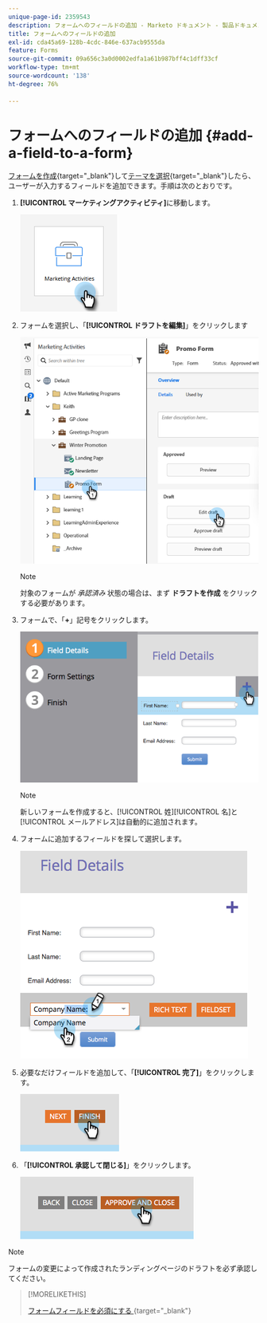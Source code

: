 ```yaml
---
unique-page-id: 2359543
description: フォームへのフィールドの追加 - Marketo ドキュメント - 製品ドキュメント
title: フォームへのフィールドの追加
exl-id: cda45a69-128b-4cdc-846e-637acb9555da
feature: Forms
source-git-commit: 09a656c3a0d0002edfa1a61b987bff4c1dff33cf
workflow-type: tm+mt
source-wordcount: '138'
ht-degree: 76%

---
```


# フォームへのフィールドの追加 {#add-a-field-to-a-form}

[フォームを作成](/help/marketo/product-docs/demand-generation/forms/creating-a-form/create-a-form.md){target="_blank"}して[テーマを選択](/help/marketo/product-docs/demand-generation/forms/creating-a-form/select-a-form-theme.md){target="_blank"}したら、ユーザーが入力するフィールドを追加できます。手順は次のとおりです。

1. **[!UICONTROL マーケティングアクティビティ]**&#x200B;に移動します。

   ![](assets/add-a-field-to-a-form-1.png)

1. フォームを選択し、「**[!UICONTROL ドラフトを編集]**」をクリックします

   ![](assets/add-a-field-to-a-form-2.png)

   >[!NOTE]
   >
   >対象のフォームが _承認済み_ 状態の場合は、まず **ドラフトを作成** をクリックする必要があります。

1. フォームで、「**+**」記号をクリックします。

   ![](assets/add-a-field-to-a-form-3.png)

   >[!NOTE]
   >
   >新しいフォームを作成すると、[!UICONTROL 姓][!UICONTROL 名]と[!UICONTROL メールアドレス]は自動的に追加されます。

1. フォームに追加するフィールドを探して選択します。

   ![](assets/add-a-field-to-a-form-4.png)

1. 必要なだけフィールドを追加して、「**[!UICONTROL 完了]**」をクリックします。

   ![](assets/add-a-field-to-a-form-5.png)

1. 「**[!UICONTROL 承認して閉じる]**」をクリックします。

   ![](assets/add-a-field-to-a-form-6.png)

>[!NOTE]
>
>フォームの変更によって作成されたランディングページのドラフトを必ず承認してください。

>[!MORELIKETHIS]
>
>[ フォームフィールドを必須にする ](/help/marketo/product-docs/demand-generation/forms/creating-a-form/make-a-form-field-required.md){target="_blank"}
